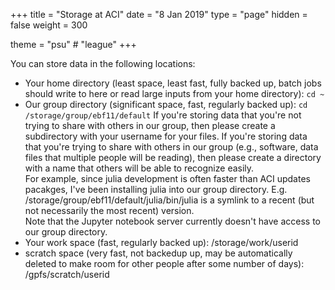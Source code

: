 +++
title = "Storage at ACI"
date = "8 Jan 2019"
type = "page"
hidden = false
weight = 300

theme = "psu" # "league"
+++

You can store data in the following locations:

   - Your home directory (least space, least fast, fully backed up, batch jobs should write to here or read large inputs from your home directory): `cd ~`
   - Our group directory (significant space, fast, regularly backed up): `cd /storage/group/ebf11/default`
   If you're storing data that you're not trying to share with others in our group, then please create a subdirectory with your username for your files.
   If you're storing data that you're trying to share with others in our group (e.g., software, data files that multiple people will be reading), then please create a directory with a name that others will be able to recognize easily.  
   For example, since julia development is often faster than ACI updates pacakges, I've been installing julia into our group directory.  E.g. /storage/group/ebf11/default/julia/bin/julia is a symlink to a recent (but not necessarily the most recent) version.  
   Note that the Jupyter notebook server currently doesn't have access to our group directory.  
  - Your work space (fast, regularly backed up): /storage/work/userid
  - scratch space (very fast, not backedup up, may be automatically deleted to make room for other people after some number of days):  /gpfs/scratch/userid



